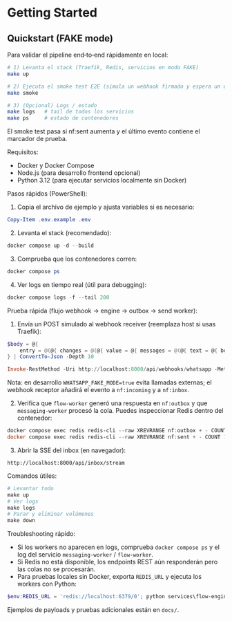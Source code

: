 # Getting Started

Quickstart (FAKE mode)
----------------------

Para validar el pipeline end‑to‑end rápidamente en local:

```bash
# 1) Levanta el stack (Traefik, Redis, servicios en modo FAKE)
make up

# 2) Ejecuta el smoke test E2E (simula un webhook firmado y espera un envío en nf:sent)
make smoke

# 3) (Opcional) Logs / estado
make logs   # tail de todos los servicios
make ps     # estado de contenedores
```

El smoke test pasa si nf:sent aumenta y el último evento contiene el marcador de prueba.

Requisitos:
- Docker y Docker Compose
- Node.js (para desarrollo frontend opcional)
- Python 3.12 (para ejecutar servicios localmente sin Docker)

Pasos rápidos (PowerShell):

1. Copia el archivo de ejemplo y ajusta variables si es necesario:

```powershell
Copy-Item .env.example .env
```

2. Levanta el stack (recomendado):

```powershell
docker compose up -d --build
```

3. Comprueba que los contenedores corren:

```powershell
docker compose ps
```

4. Ver logs en tiempo real (útil para debugging):

```powershell
docker compose logs -f --tail 200
```

Prueba rápida (flujo webhook -> engine -> outbox -> send worker):

1. Envía un POST simulado al webhook receiver (reemplaza host si usas Traefik):

```powershell
$body = @{
	entry = @(@{ changes = @(@{ value = @{ messages = @(@{ text = @{ body = 'Hola, quiero saber el precio' } }) } }) })
} | ConvertTo-Json -Depth 10

Invoke-RestMethod -Uri http://localhost:8000/api/webhooks/whatsapp -Method Post -Body $body -ContentType 'application/json' -Headers @{ 'X-Hub-Signature-256' = 'sha256=fake-signature-for-dev' }
```

Nota: en desarrollo `WHATSAPP_FAKE_MODE=true` evita llamadas externas; el webhook receptor añadirá el evento a `nf:incoming` y a `nf:inbox`.

2. Verifica que `flow-worker` generó una respuesta en `nf:outbox` y que `messaging-worker` procesó la cola. Puedes inspeccionar Redis dentro del contenedor:

```powershell
docker compose exec redis redis-cli --raw XREVRANGE nf:outbox + - COUNT 10
docker compose exec redis redis-cli --raw XREVRANGE nf:sent + - COUNT 10
```

3. Abrir la SSE del inbox (en navegador):

```
http://localhost:8000/api/inbox/stream
```

Comandos útiles:

```powershell
# Levantar todo
make up
# Ver logs
make logs
# Parar y eliminar volúmenes
make down
```

Troubleshooting rápido:
- Si los workers no aparecen en logs, comprueba `docker compose ps` y el log del servicio `messaging-worker` / `flow-worker`.
- Si Redis no está disponible, los endpoints REST aún responderán pero las colas no se procesarán.
- Para pruebas locales sin Docker, exporta `REDIS_URL` y ejecuta los workers con Python:

```powershell
$env:REDIS_URL = 'redis://localhost:6379/0'; python services\flow-engine\worker\engine_worker.py
```

Ejemplos de payloads y pruebas adicionales están en `docs/`.
